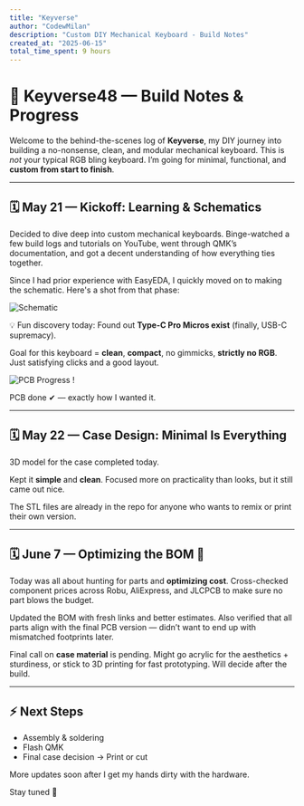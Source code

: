 ```yaml
---
title: "Keyverse"
author: "CodewMilan"
description: "Custom DIY Mechanical Keyboard - Build Notes"
created_at: "2025-06-15"
total_time_spent: 9 hours
---
```


# 🔧 Keyverse48 — Build Notes & Progress

Welcome to the behind-the-scenes log of **Keyverse**, my DIY journey into building a no-nonsense, clean, and modular mechanical keyboard. This is *not* your typical RGB bling keyboard. I’m going for minimal, functional, and **custom from start to finish**.

---

## 🗓️ May 21 — Kickoff: Learning & Schematics

Decided to dive deep into custom mechanical keyboards. Binge-watched a few build logs and tutorials on YouTube, went through QMK’s documentation, and got a decent understanding of how everything ties together.

Since I had prior experience with EasyEDA, I quickly moved on to making the schematic. Here's a shot from that phase:

![Schematic](<img width="782" alt="Screenshot 2025-06-15 113908" src="https://github.com/user-attachments/assets/059cce4a-5194-48cf-980f-303e9716b961" />
)

💡 Fun discovery today: Found out **Type-C Pro Micros exist** (finally, USB-C supremacy).

Goal for this keyboard = **clean**, **compact**, no gimmicks, **strictly no RGB**. Just satisfying clicks and a good layout.

![PCB Progress](<img width="875" alt="image" src="https://github.com/user-attachments/assets/02b0f856-e5a3-4973-afa7-e78222de6659" />
)
!

PCB done ✔ — exactly how I wanted it.

---

## 🗓️ May 22 — Case Design: Minimal Is Everything

3D model for the case completed today.

Kept it **simple** and **clean**. Focused more on practicality than looks, but it still came out nice.

The STL files are already in the repo for anyone who wants to remix or print their own version.

---

## 🗓️ June 7 — Optimizing the BOM 📝

Today was all about hunting for parts and **optimizing cost**. Cross-checked component prices across Robu, AliExpress, and JLCPCB to make sure no part blows the budget.

Updated the BOM with fresh links and better estimates. Also verified that all parts align with the final PCB version — didn’t want to end up with mismatched footprints later.

Final call on **case material** is pending. Might go acrylic for the aesthetics + sturdiness, or stick to 3D printing for fast prototyping. Will decide after the build.

---

## ⚡ Next Steps
- Assembly & soldering
- Flash QMK
- Final case decision → Print or cut

More updates soon after I get my hands dirty with the hardware.

Stay tuned 🚀
